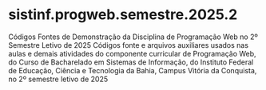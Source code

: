 # sistinf.progweb.semestre.2025.2
Códigos Fontes de Demonstração da Disciplina de Programação Web no 2º Semestre Letivo de 2025
Códigos fonte e arquivos auxiliares usados nas aulas e demais atividades do componente curricular de Programação Web, do Curso de Bacharelado em Sistemas de Informação, do Instituto Federal de Educação, Ciência e Tecnologia da Bahia, Campus Vitória da Conquista, no 2º semestre letivo de 2025
